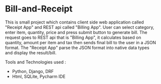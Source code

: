 # Bill-and-Receipt

This is small project which contains client side web application called "Receipt App" and REST api called "Billing App".
User can select category, enter item, quantity, price and press submit button to generate bill. 
The request goes to REST api that is "Billing App", it calculates based on quantity, amount per item and tax then sends final bill to the user in a JSON format. The "Receipt App" parse the JSON format into native data types and display the result/bill.

Tools and Technologies used :
- Python, Django, DRF
- Html, SQLite, Pycharm IDE
